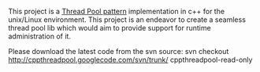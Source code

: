 This project is a [Thread Pool pattern](http://en.wikipedia.org/wiki/Thread_pool_pattern) implementation in c++ for the unix/Linux environment.
This project is an endeavor to create a seamless thread pool lib which would aim to provide support for runtime administration of it.

Please download the latest code from the svn source:
svn checkout http://cppthreadpool.googlecode.com/svn/trunk/ cppthreadpool-read-only